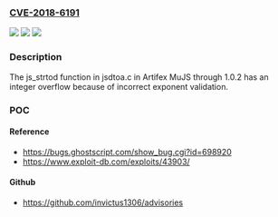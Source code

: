 ### [CVE-2018-6191](https://cve.mitre.org/cgi-bin/cvename.cgi?name=CVE-2018-6191)
![](https://img.shields.io/static/v1?label=Product&message=n%2Fa&color=blue)
![](https://img.shields.io/static/v1?label=Version&message=n%2Fa&color=blue)
![](https://img.shields.io/static/v1?label=Vulnerability&message=n%2Fa&color=brighgreen)

### Description

The js_strtod function in jsdtoa.c in Artifex MuJS through 1.0.2 has an integer overflow because of incorrect exponent validation.

### POC

#### Reference
- https://bugs.ghostscript.com/show_bug.cgi?id=698920
- https://www.exploit-db.com/exploits/43903/

#### Github
- https://github.com/invictus1306/advisories

